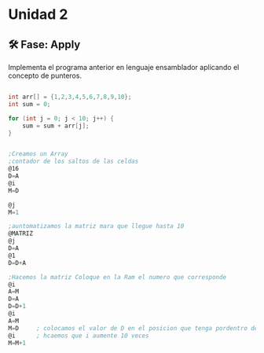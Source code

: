 # Unidad 2


## 🛠 Fase: Apply

Implementa el programa anterior en lenguaje ensamblador aplicando el concepto de punteros.

```cpp

int arr[] = {1,2,3,4,5,6,7,8,9,10};
int sum = 0;

for (int j = 0; j < 10; j++) {
    sum = sum + arr[j];
}

```

```asm

;Creamos un Array
;contador de los saltos de las celdas
@16
D=A
@i  
M=D

@j
M=1

;auntomatizamos la matriz mara que llegue hasta 10
@MATRIZ
@j
D=A
@1
D=D+A

;Hacemos la matriz Coloque en la Ram el numero que corresponde
@i
A=M
D=A
D=D+1
@i
A=M
M=D     ; colocamos el valor de D en el posicion que tenga pordentro de la ram (i) 
@i      ; hcaemos que i aumente 10 veces
M=M+1


```
